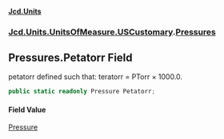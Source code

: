 #### [Jcd.Units](index.md 'index')
### [Jcd.Units.UnitsOfMeasure.USCustomary](Jcd.Units.UnitsOfMeasure.USCustomary.md 'Jcd.Units.UnitsOfMeasure.USCustomary').[Pressures](Pressures.md 'Jcd.Units.UnitsOfMeasure.USCustomary.Pressures')

## Pressures.Petatorr Field

petatorr defined such that: teratorr = PTorr × 1000.0.

```csharp
public static readonly Pressure Petatorr;
```

#### Field Value
[Pressure](Pressure.md 'Jcd.Units.UnitTypes.Pressure')